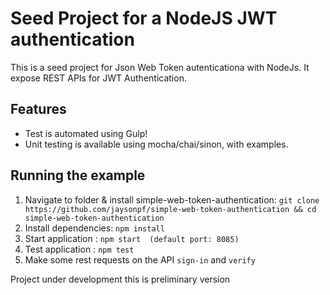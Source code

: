 
# Seed Project for a NodeJS JWT authentication
This is a seed project for Json Web Token autenticationa with NodeJs. It expose  REST APIs for JWT Authentication.

## Features
- Test  is automated using Gulp!
- Unit testing is available using mocha/chai/sinon, with examples.


## Running the example
1. Navigate to folder & install simple-web-token-authentication: `git clone https://github.com/jaysonpf/simple-web-token-authentication && cd simple-web-token-authentication`
2. Install dependencies: `npm install`
3. Start application : `npm start  (default port: 8085)`
3. Test application : `npm test`  
4. Make some rest requests on the API `sign-in` and `verify`



Project under development this is preliminary version
